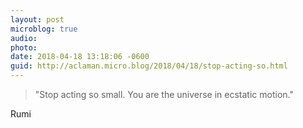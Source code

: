 ```yaml
---
layout: post
microblog: true
audio: 
photo: 
date: 2018-04-18 13:18:06 -0600
guid: http://aclaman.micro.blog/2018/04/18/stop-acting-so.html
---
```

> "Stop acting so small. You are the universe in ecstatic motion." 

Rumi
